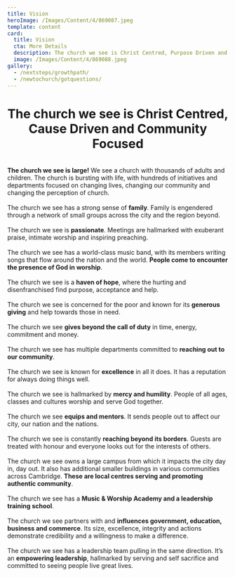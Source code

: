 ```yaml
---
title: Vision
heroImage: /Images/Content/4/869087.jpeg
template: content
card:
  title: Vision
  cta: More Details
  description: The church we see is Christ Centred, Purpose Driven and People Empowering. Find out more about the mission and vision of C3 here
  image: /Images/Content/4/869088.jpeg
gallery:
  - /nextsteps/growthpath/
  - /newtochurch/gotquestions/
---
```


<h1 style="text-align: center;">
The church we see is Christ Centred, Cause Driven and Community Focused</h1>
<br/>
<strong>The church we see is large!</strong> We see a church with thousands of adults and children. The church is bursting with life, with hundreds of initiatives and departments focused on changing lives, changing our community and changing the perception of church.<br/>
<br/>
The church we see has a strong sense of <strong>family</strong>. Family is engendered through a network of small groups across the city and the region beyond.<br/>
<br/>
The church we see is <strong>passionate</strong>. Meetings are hallmarked with exuberant praise, intimate worship and inspiring preaching.<br/>
<br/>
The church we see has a world-class music band, with its members writing songs that flow around the nation and the world. <strong>People come to encounter the presence of God in worship</strong>.<br/>
<br/>
The church we see is a <strong>haven of hope</strong>, where the hurting and disenfranchised find purpose, acceptance and help.<br/>
<br/>
The church we see is concerned for the poor and known for its <strong>generous giving</strong> and help towards those in need.<br/>
<br/>
The church we see <strong>gives beyond the call of duty</strong> in time, energy, commitment and money.<br/>
<br/>
The church we see has multiple departments committed to <strong>reaching out to our community</strong>.<br/>
<br/>
The church we see is known for <strong>excellence</strong> in all it does. It has a reputation for always doing things well.<br/>
<br/>
The church we see is hallmarked by <strong>mercy and humility</strong>. People of all ages, classes and cultures worship and serve God together.<br/>
<br/>
The church we see <strong>equips and mentors</strong>. It sends people out to affect our city, our nation and the nations.<br/>
<br/>
The church we see is constantly <strong>reaching beyond its borders</strong>. Guests are treated with honour and everyone looks out for the interests of others.<br/>
<br/>
The church we see owns a large campus from which it impacts the city day in, day out. It also has additional smaller buildings in various communities across Cambridge. <strong>These are local centres serving and promoting authentic community</strong>.<br/>
<br/>
The church we see has a <strong>Music &amp; Worship Academy and a leadership training school</strong>.<br/>
<br/>
The church we see partners with and <strong>influences government, education, business and commerce</strong>. Its size, excellence, integrity and actions demonstrate credibility and a willingness to make a difference.<br/>
<br/>
The church we see has a leadership team pulling in the same direction. It’s an <strong>empowering leadership</strong>, hallmarked by serving and self sacrifice and committed to seeing people live great lives.<br/>
